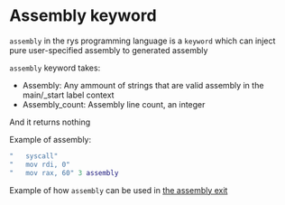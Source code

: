 # Assembly keyword

`assembly` in the rys programming language is a `keyword`
which can inject pure user-specified assembly to generated
assembly

`assembly` keyword takes:

-   Assembly: Any ammount of strings that are valid assembly
    in the main/\_start label context
-   Assembly_count: Assembly line count, an integer

And it returns nothing

Example of assembly:

```lua
"   syscall"
"   mov rdi, 0"
"   mov rax, 60" 3 assembly
```

Example of how `assembly` can be used in [the assembly exit](/examples/assembly_exit.rys)
